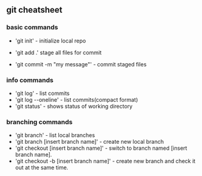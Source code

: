 ## git cheatsheet

### basic commands
* 'git init' - initialize local repo

* 'git add .' stage all files for commit
* 'git commit -m "my message"' - commit staged files

### info commands
* 'git log' - list commits  
* 'git log --oneline' - list commits(compact format)
* 'git status' - shows status of working directory

### branching commands
* 'git branch' - list local branches
* 'git branch [insert branch name]' - create new local branch
* 'git checkout [insert branch name]' - switch to branch named [insert branch name].
* 'git checkout -b [insert branch name]' - create new branch and check it out at the same time.
